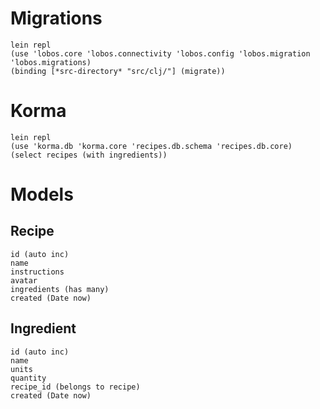 # Migrations

```
lein repl
(use 'lobos.core 'lobos.connectivity 'lobos.config 'lobos.migration 'lobos.migrations)
(binding [*src-directory* "src/clj/"] (migrate))
```

# Korma

```
lein repl
(use 'korma.db 'korma.core 'recipes.db.schema 'recipes.db.core)
(select recipes (with ingredients))
```

# Models

## Recipe

```
id (auto inc)
name
instructions
avatar
ingredients (has many)
created (Date now)
```

## Ingredient

```
id (auto inc)
name
units
quantity
recipe_id (belongs to recipe)
created (Date now)
```
